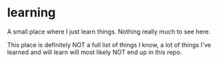 # learning

A small place where I just learn things. Nothing really much to see here.

This place is definitely NOT a full list of things I know, a lot of things I've learned and will learn will most likely NOT end up in this repo.